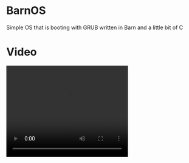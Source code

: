 # BarnOS
Simple OS that is booting with GRUB written in Barn and a little bit of C
# Video
<video width="320" height="240" controls>
  <source src="./2023-03-17_16-04-00(1).mp4" type="video/mp4">
</video>

